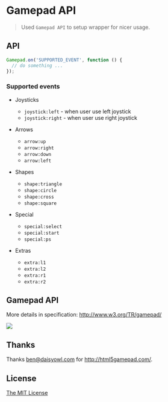 # Gamepad API

> Used `Gamepad API` to setup wrapper for nicer usage.

## API

```js
Gamepad.on('SUPPORTED_EVENT', function () {
  // do something ...
});
```

### Supported events

 - Joysticks
     - `joystick:left` - when user use left joystick
     - `joystick:right` - when user use right joystick
 
 - Arrows
     - `arrow:up`
     - `arrow:right`
     - `arrow:down`
     - `arrow:left`
 
 - Shapes
     - `shape:triangle`
     - `shape:circle`
     - `shape:cross`
     - `shape:square`
 
 - Special
     - `special:select`
     - `special:start`
     - `special:ps`

 - Extras
     - `extra:l1`
     - `extra:l2`
     - `extra:r1`
     - `extra:r2`
     
## Gamepad API

More details in specification: http://www.w3.org/TR/gamepad/

![](https://w3c.github.io/gamepad/standard_gamepad.svg)

## Thanks 

Thanks ben@daisyowl.com for http://html5gamepad.com/.

## License

[The MIT License](http://piecioshka.mit-license.org/)
